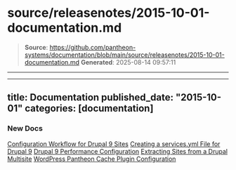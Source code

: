 # source/releasenotes/2015-10-01-documentation.md

> **Source**: https://github.com/pantheon-systems/documentation/blob/main/source/releasenotes/2015-10-01-documentation.md
> **Generated**: 2025-08-14 09:57:11

---

---
title: Documentation
published_date: "2015-10-01"
categories: [documentation]
---
### New Docs

[Configuration Workflow for Drupal 9 Sites](/drupal-configuration-management)
[Creating a services.yml File for Drupal 9](/services-yml)
[Drupal 9 Performance Configuration](/drupal-cache)
[Extracting Sites from a Drupal Multisite](/unwind-drupal-multisite)
[WordPress Pantheon Cache Plugin Configuration](/guides/wordpress-configurations/wordpress-cache-plugin)
